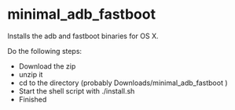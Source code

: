 minimal_adb_fastboot
====================

Installs the adb and fastboot binaries for OS X.

Do the following steps:
- Download the zip
- unzip it
- cd to the directory (probably Downloads/minimal_adb_fastboot )
- Start the shell script with ./install.sh
- Finished
